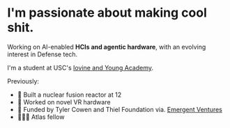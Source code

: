 # I'm passionate about making cool shit.

Working on AI-enabled **HCIs and agentic hardware**, with an evolving interest in Defense tech.

I'm a student at USC's [Iovine and Young Academy](https://iovine-young.usc.edu/).

Previously:

 - 🧪 Built a nuclear fusion reactor at 12
 - 🥽 Worked on novel VR hardware
 - 🏅 Funded by Tyler Cowen and Thiel Foundation via. [Emergent Ventures](https://marginalrevolution.com/marginalrevolution/2022/10/emergent-ventures-22nd-cohort.html)
 - 👨🏻‍💻 Atlas fellow

<!--
**JacksonOswalt/JacksonOswalt** is a ✨ _special_ ✨ repository because its `README.md` (this file) appears on your GitHub profile.

Here are some ideas to get you started:

- 🔭 I’m currently working on ...
- 🌱 I’m currently learning ...
- 👯 I’m looking to collaborate on ...
- 🤔 I’m looking for help with ...
- 💬 Ask me about ...
- 📫 How to reach me: ...
- 😄 Pronouns: ...
- ⚡ Fun fact: ...
-->
